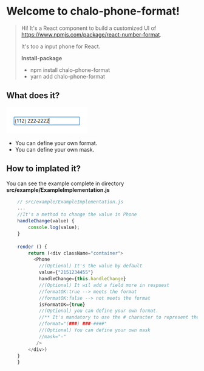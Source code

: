 # Welcome to chalo-phone-format!

> Hi! It's a React component to build a customized UI of
> https://www.npmjs.com/package/react-number-format.
>
> It's too a input phone for React.
>
> **Install-package**
>
> - npm install chalo-phone-format
> - yarn add chalo-phone-format

## What does it?

![Example](doc/image.png)

- You can define your own format.
- You can define your own mask.

## How to implated it?

You can see the example complete in directory **src/example/ExampleImplementation.js**

```JavaScript
    // src/example/ExampleImplementation.js
    ...
    //It's a method to change the value in Phone
    handleChange(value) {
        console.log(value);
    }

    render () {
        return (<div className="container">
          <Phone
            //(Optional) It's the value by default
            value={"2151234455"}
            handleChange={this.handleChange}
            //(Optional) It wil add a field more in respuest
            //formatOK:true --> meets the format
            //formatOK:false --> not meets the format
            isFormatOK={true}
            //(Optional) you can define your own format.
            //** It's mandatory to use the # character to represent the numbers.
            //format="(###) ###-####"
            //(Optional) You can define your own mask
            //mask="-"
           />
        </div>)
    }
    }
```
